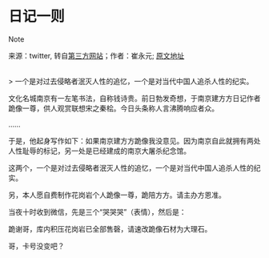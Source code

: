 # 日记一则

> [!NOTE]
> 来源：twitter, 转自[第三方网站](https://sinoafrican.com/archives/1200)；作者：崔永元; [原文地址](https://twitter.com/YongyuanCui1/status/1253009722673754113)

<br>
> 一个是对过去侵略者泯灭人性的追忆，一个是对当代中国人追杀人性的纪实。

<br>

文化名城南京有一左笔书法，自称钱诗贵。前日勃发奇想，于南京建方方日记作者跪像一尊，供人观赏联想宋之秦桧。今日头条称人言沸腾响应者众。

……

于是，他起身写作如下：如果南京建方方跪像我没意见。因为南京自此就拥有两处人性耻辱的标记，另一处是已经建成的南京大屠杀纪念馆。

这两个，一个是对过去侵略者泯灭人性的追忆，一个是对当代中国人追杀人性的纪实。

另，本人愿自费制作花岗岩个人跪像一尊，跪陪方方。请主办方恩准。

当夜十时收到微信，先是三个“哭哭哭”（表情），然后是：

跪谢哥，库内积压花岗岩已全部售磬，请速改跪像石材为大理石。

哥，卡号没变吧？
